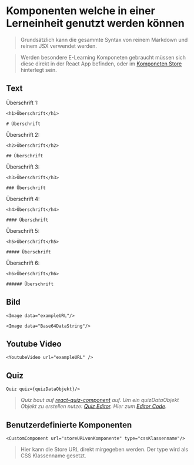 # Komponenten welche in einer Lerneinheit genutzt werden können

>Grundsätzlich kann die gesammte Syntax von reinem Markdown und reinem JSX verwendet werden.

>Werden besondere E-Learning Komponeten gebraucht müssen sich diese direkt in der React App befinden, oder im  [Komponeten Store](https://github.com/doldsimo/react-remote-learning-components) hinterlegt sein.

## Text

Überschrift 1:

`<h1>Überschrift</h1>`

`# Überschrift`

Überschrift 2:

`<h2>Überschrift</h2>`

`## Überschrift`

Überschrift 3:

`<h3>Überschrift</h3>`

`### Überschrift`

Überschrift 4:

`<h4>Überschrift</h4>`

`#### Überschrift`

Überschrift 5:

`<h5>Überschrift</h5>`

`##### Überschrift`

Überschrift 6:

`<h6>Überschrift</h6>`

`###### Überschrift`

## Bild

`<Image data="exampleURL"/>`

`<Image data="Base64DataString"/>`

## Youtube Video

`<YoutubeVideo url="exampleURL" />`

## Quiz

`Quiz quiz={quizDataObjekt}/>`

>*Quiz baut auf [react-quiz-component](https://github.com/wingkwong/react-quiz-component) auf. Um ein quizDataObjekt Objekt zu erstellen nutze: [Quiz Editor](https://wingkwong.github.io/react-quiz-form/). Hier zum [Editor Code](https://wingkwong.github.io/react-quiz-form/).*

## Benutzerdefinierte Komponenten

`<CustomComponent url="storeURLvonKomponente" type="cssKlassenname"/>`
>Hier kann die Store URL direkt mirgegeben werden. Der type wird als CSS Klassenname gesetzt.
